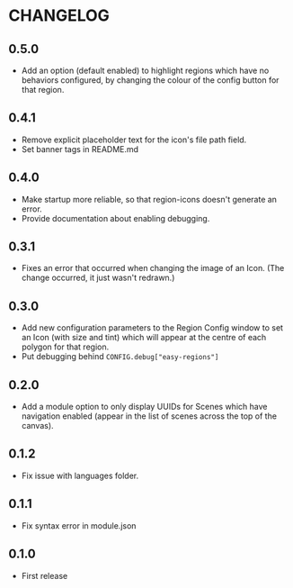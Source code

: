 # CHANGELOG

## 0.5.0

- Add an option (default enabled) to highlight regions which have no behaviors configured, by changing the colour of the config button for that region.

## 0.4.1

- Remove explicit placeholder text for the icon's file path field.
- Set banner tags in README.md

## 0.4.0

- Make startup more reliable, so that region-icons doesn't generate an error.
- Provide documentation about enabling debugging.

## 0.3.1

- Fixes an error that occurred when changing the image of an Icon. (The change occurred, it just wasn't redrawn.)

## 0.3.0

- Add new configuration parameters to the Region Config window to set an Icon (with size and tint) which will appear at the centre of each polygon for that region.
- Put debugging behind `CONFIG.debug["easy-regions"]`

## 0.2.0

- Add a module option to only display UUIDs for Scenes which have navigation enabled (appear in the list of scenes across the top of the canvas).

## 0.1.2

- Fix issue with languages folder.

## 0.1.1

- Fix syntax error in module.json

## 0.1.0

- First release
